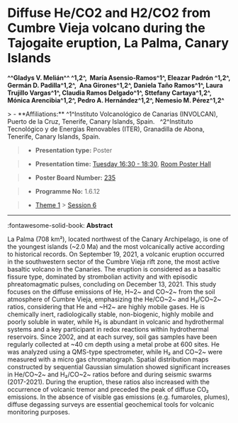 # Diffuse He/CO2 and H2/CO2 from Cumbre Vieja volcano during the Tajogaite eruption, La Palma, Canary Islands

**^^Gladys V. Melián^^ ^1,2^,  María Asensio-Ramos^1^, Eleazar Padrón ^1,2^, Germán D. Padilla^1,2^,  Ana Girones^1,2^, Daniela Taño Ramos^1^, Laura Trujillo Vargas^1^, Claudia Ramos Delgado^1^, Sttefany Cartaya^1,2^, Mónica Arencibia^1,2^, Pedro A. Hernández^1,2^, Nemesio M. Pérez^1,2^**

<!-- more -->> - **Affiliations:** ^1^Instituto Volcanológico de Canarias (INVOLCAN), Puerto de la Cruz, Tenerife, Canary Islands, Spain.   ^2^Instituto Tecnológico y de Energías Renovables (ITER), Granadilla de Abona, Tenerife, Canary Islands, Spain. 

> - **Presentation type:** Poster

> - **Presentation time:** [Tuesday 16:30 - 18:30](../sessions_comparison.md#__tabbed_2_6), [Room Poster Hall](../maps_venue.md#__tabbed_1_1)

> - **Poster Board Number:** [235](../map_poster_boards.md#tuesday)

> - **Programme No:** 1.6.12

> - [Theme 1](../theme1.md) > [Session 6](../sessions/session-1-6.md)

--- 

:fontawesome-solid-book: **Abstract**

La Palma (708 km²), located northwest of the Canary Archipelago, is one of the youngest islands (~2.0 Ma) and the most volcanically active according to historical records. On September 19, 2021, a volcanic eruption occurred in the southwestern sector of the Cumbre Vieja rift zone, the most active basaltic volcano in the Canaries. The eruption is considered as a basaltic fissure type, dominated by strombolian activity and with episodic phreatomagmatic pulses, concluding on December 13, 2021. This study focuses on the diffuse emissions of He, H~2~ and CO~2~ from the soil atmosphere of Cumbre Vieja, emphasizing the He/CO~2~ and H₂/CO~2~ ratios, considering that He and ~H2~ are highly mobile gases. He is chemically inert, radiologically stable, non-biogenic, highly mobile and poorly soluble in water, while H₂ is abundant in volcanic and hydrothermal systems and a key participant in redox reactions within hydrothermal reservoirs. Since 2002, and at each survey, soil gas samples have been regularly collected at ~40 cm depth using a metal probe at 600 sites. He was analyzed using a QMS-type spectrometer, while H₂ and CO~2~ were measured with a micro gas chromatograph. Spatial distribution maps constructed by sequential Gaussian simulation showed significant increases in He/CO~2~ and H₂/CO~2~ ratios before and during seismic swarms (2017-2021). During the eruption, these ratios also increased with the occurrence of volcanic tremor and preceded the peak of diffuse CO₂ emissions. In the absence of visible gas emissions (e.g. fumaroles, plumes), diffuse degassing surveys are essential geochemical tools for volcanic monitoring purposes. 

